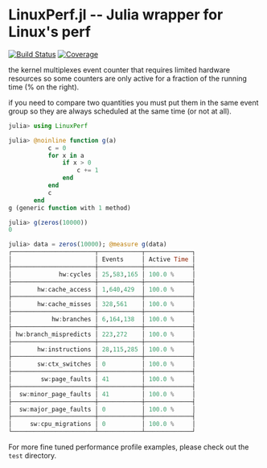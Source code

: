 # LinuxPerf.jl -- Julia wrapper for Linux's perf

[![Build Status](https://github.com/JuliaPerf/LinuxPerf.jl/workflows/CI/badge.svg)](https://github.com/JuliaPerf/LinuxPerf.jl/actions)
[![Coverage](https://codecov.io/gh/JuliaPerf/LinuxPerf.jl/branch/master/graph/badge.svg)](https://codecov.io/gh/JuliaPerf/LinuxPerf.jl)

the kernel multiplexes event counter that requires limited hardware resources so some counters are only active for a fraction of the running time (% on the right).

if you need to compare two quantities you must put them in the same event group so they are always scheduled at the same time (or not at all).

```julia
julia> using LinuxPerf

julia> @noinline function g(a)
           c = 0
           for x in a
               if x > 0
                   c += 1
               end
           end
           c
       end
g (generic function with 1 method)

julia> g(zeros(10000))
0

julia> data = zeros(10000); @measure g(data)
┌───────────────────────┬────────────┬─────────────┐
│                       │ Events     │ Active Time │
├───────────────────────┼────────────┼─────────────┤
│             hw:cycles │ 25,583,165 │ 100.0 %     │
├───────────────────────┼────────────┼─────────────┤
│       hw:cache_access │ 1,640,429  │ 100.0 %     │
├───────────────────────┼────────────┼─────────────┤
│       hw:cache_misses │ 328,561    │ 100.0 %     │
├───────────────────────┼────────────┼─────────────┤
│           hw:branches │ 6,164,138  │ 100.0 %     │
├───────────────────────┼────────────┼─────────────┤
│ hw:branch_mispredicts │ 223,272    │ 100.0 %     │
├───────────────────────┼────────────┼─────────────┤
│       hw:instructions │ 28,115,285 │ 100.0 %     │
├───────────────────────┼────────────┼─────────────┤
│       sw:ctx_switches │ 0          │ 100.0 %     │
├───────────────────────┼────────────┼─────────────┤
│        sw:page_faults │ 41         │ 100.0 %     │
├───────────────────────┼────────────┼─────────────┤
│  sw:minor_page_faults │ 41         │ 100.0 %     │
├───────────────────────┼────────────┼─────────────┤
│  sw:major_page_faults │ 0          │ 100.0 %     │
├───────────────────────┼────────────┼─────────────┤
│     sw:cpu_migrations │ 0          │ 100.0 %     │
└───────────────────────┴────────────┴─────────────┘
```

For more fine tuned performance profile examples, please check out the `test`
directory.
